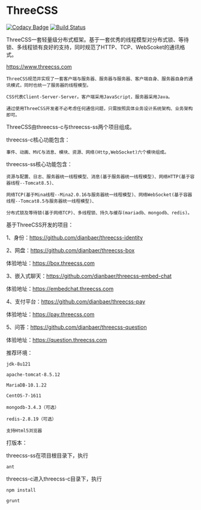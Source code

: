 # ThreeCSS

[![Codacy Badge](https://api.codacy.com/project/badge/Grade/45515be2d3bb427e9ffa6bbb62123b8d)](https://www.codacy.com/app/232365732/threecss?utm_source=github.com&utm_medium=referral&utm_content=dianbaer/threecss&utm_campaign=badger)
[![Build Status](https://travis-ci.org/dianbaer/threecss.svg?branch=master)](https://travis-ci.org/dianbaer/threecss)

ThreeCSS一套轻量级分布式框架。基于一套优秀的线程模型对分布式锁、等待锁、多线程锁有良好的支持，同时规范了HTTP、TCP、WebScoket的通讯格式。

https://www.threecss.com

	ThreeCSS规范并实现了一套客户端与服务器、服务器与服务器、客户端自身、服务器自身的通讯模式，同时也统一了服务器的线程模型。

	CSS代表Client-Server-Server。客户端采用JavaScript，服务器采用Java。

	通过使用ThreeCSS开发者不必考虑任何通信问题，只需按照具体业务设计系统架构、业务架构即可。


ThreeCSS由threecss-c与threecss-ss两个项目组成。

threecss-c核心功能包含：

	事件、动画、MVC与消息、模块、资源、网络(Http,WebSocket)六个模块组成。

threecss-ss核心功能包含：

	资源与配置、日志、服务器统一线程模型、消息(基于服务器统一线程模型)、网络HTTP(基于容器线程--Tomcat8.5)、
	
	网络TCP(基于Mina线程--Mina2.0.16与服务器统一线程模型)、网络WebSocket(基于容器线程--Tomcat8.5与服务器统一线程模型)、
	
	分布式锁及等待锁(基于网络TCP)、多线程锁、持久与缓存(mariadb、mongodb、redis)。
	

基于ThreeCSS开发的项目：

1、身份：https://github.com/dianbaer/threecss-identity

2、网盘：https://github.com/dianbaer/threecss-box
	
体验地址：https://box.threecss.com

3、嵌入式聊天：https://github.com/dianbaer/threecss-embed-chat
	
体验地址：https://embedchat.threecss.com

4、支付平台：https://github.com/dianbaer/threecss-pay
	
体验地址：https://pay.threecss.com

5、问答：https://github.com/dianbaer/threecss-question
	
体验地址：https://question.threecss.com


推荐环境：

	jdk-8u121

	apache-tomcat-8.5.12

	MariaDB-10.1.22

	CentOS-7-1611

	mongodb-3.4.3（可选）

	redis-2.8.19（可选）

	支持Html5浏览器

打版本：

threecss-ss在项目根目录下，执行

	ant
	
threecss-c进入threecss-c目录下，执行

	npm install
	
	grunt
	
	
	

